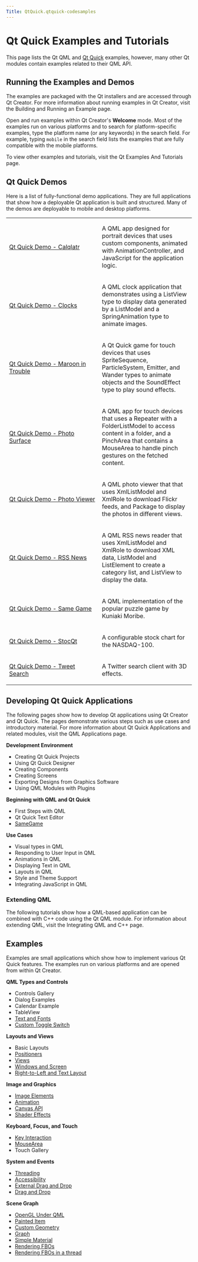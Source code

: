 ```yaml
---
Title: QtQuick.qtquick-codesamples
---
```

        
Qt Quick Examples and Tutorials
===============================

<span class="subtitle"></span>
<span id="details"></span>
This page lists the Qt QML and [Qt Quick](../QtQuick.qtquick-index.md) examples, however, many other Qt modules contain examples related to their QML API.

<span id="running-the-examples-and-demos"></span>
Running the Examples and Demos
------------------------------

The examples are packaged with the Qt installers and are accessed through Qt Creator. For more information about running examples in Qt Creator, visit the Building and Running an Example page.

Open and run examples within Qt Creator's **Welcome** mode. Most of the examples run on various platforms and to search for platform-specific examples, type the platform name (or any keywords) in the search field. For example, typing `mobile` in the search field lists the examples that are fully compatible with the mobile platforms.

To view other examples and tutorials, visit the Qt Examples And Tutorials page.

<span id="qt-quick-demos"></span>
Qt Quick Demos
--------------

Here is a list of fully-functional demo applications. They are full applications that show how a deployable Qt application is built and structured. Many of the demos are deployable to mobile and desktop platforms.

<table>
<colgroup>
<col width="50%" />
<col width="50%" />
</colgroup>
<tbody>
<tr class="odd">
<td><p><a href="https://developer.ubuntu.comapps/qml/sdk-15.04.5/QtQuick.demos-calqlatr/">Qt Quick Demo - Calqlatr</a></p></td>
<td><p>A QML app designed for portrait devices that uses custom components, animated with AnimationController, and JavaScript for the application logic.</p></td>
</tr>
<tr class="even">
<td><p><a href="https://developer.ubuntu.comapps/qml/sdk-15.04.5/QtQuick.demos-clocks/">Qt Quick Demo - Clocks</a></p></td>
<td><p>A QML clock application that demonstrates using a ListView type to display data generated by a ListModel and a SpringAnimation type to animate images.</p></td>
</tr>
<tr class="odd">
<td><p><a href="https://developer.ubuntu.comapps/qml/sdk-15.04.5/QtQuick.demos-maroon/">Qt Quick Demo - Maroon in Trouble</a></p></td>
<td><p>A Qt Quick game for touch devices that uses SpriteSequence, ParticleSystem, Emitter, and Wander types to animate objects and the SoundEffect type to play sound effects.</p></td>
</tr>
<tr class="even">
<td><p><a href="https://developer.ubuntu.comapps/qml/sdk-15.04.5/QtQuick.demos-photosurface/">Qt Quick Demo - Photo Surface</a></p></td>
<td><p>A QML app for touch devices that uses a Repeater with a FolderListModel to access content in a folder, and a PinchArea that contains a MouseArea to handle pinch gestures on the fetched content.</p></td>
</tr>
<tr class="odd">
<td><p><a href="https://developer.ubuntu.comapps/qml/sdk-15.04.5/QtQuick.demos-photoviewer/">Qt Quick Demo - Photo Viewer</a></p></td>
<td><p>A QML photo viewer that that uses XmlListModel and XmlRole to download Flickr feeds, and Package to display the photos in different views.</p></td>
</tr>
<tr class="even">
<td><p><a href="https://developer.ubuntu.comapps/qml/sdk-15.04.5/QtQuick.demos-rssnews/">Qt Quick Demo - RSS News</a></p></td>
<td><p>A QML RSS news reader that uses XmlListModel and XmlRole to download XML data, ListModel and ListElement to create a category list, and ListView to display the data.</p></td>
</tr>
<tr class="odd">
<td><p><a href="https://developer.ubuntu.comapps/qml/sdk-15.04.5/QtQuick.demos-samegame/">Qt Quick Demo - Same Game</a></p></td>
<td><p>A QML implementation of the popular puzzle game by Kuniaki Moribe.</p></td>
</tr>
<tr class="even">
<td><p><a href="https://developer.ubuntu.comapps/qml/sdk-15.04.5/QtQuick.demos-stocqt/">Qt Quick Demo - StocQt</a></p></td>
<td><p>A configurable stock chart for the NASDAQ-100.</p></td>
</tr>
<tr class="odd">
<td><p><a href="https://developer.ubuntu.comapps/qml/sdk-15.04.5/QtQuick.demos-tweetsearch/">Qt Quick Demo - Tweet Search</a></p></td>
<td><p>A Twitter search client with 3D effects.</p></td>
</tr>
</tbody>
</table>

<span id="developing-qt-quick-applications"></span>
Developing Qt Quick Applications
--------------------------------

The following pages show how to develop Qt applications using Qt Creator and Qt Quick. The pages demonstrate various steps such as use cases and introductory material. For more information about Qt Quick Applications and related modules, visit the QML Applications page.

**Development Environment**

-   Creating Qt Quick Projects
-   Using Qt Quick Designer
-   Creating Components
-   Creating Screens
-   Exporting Designs from Graphics Software
-   Using QML Modules with Plugins

**Beginning with QML and Qt Quick**

-   First Steps with QML
-   Qt Quick Text Editor
-   [SameGame](../QtQuick.qml-advtutorial.md)

**Use Cases**

-   Visual types in QML
-   Responding to User Input in QML
-   Animations in QML
-   Displaying Text in QML
-   Layouts in QML
-   Style and Theme Support
-   Integrating JavaScript in QML

<span id="extending-qml"></span>
### Extending QML

The following tutorials show how a QML-based application can be combined with C++ code using the Qt QML module. For information about extending QML, visit the Integrating QML and C++ page.

<span id="examples"></span>
Examples
--------

Examples are small applications which show how to implement various Qt Quick features. The examples run on various platforms and are opened from within Qt Creator.

**QML Types and Controls**

-   Controls Gallery
-   Dialog Examples
-   Calendar Example
-   TableView
-   [Text and Fonts](https://developer.ubuntu.comapps/qml/sdk-15.04.5/QtQuick.text/)
-   [Custom Toggle Switch](../QtQuick.qmlexampletoggleswitch.md)

**Layouts and Views**

-   Basic Layouts
-   [Positioners](https://developer.ubuntu.comapps/qml/sdk-15.04.5/QtQuick.positioners/)
-   [Views](https://developer.ubuntu.comapps/qml/sdk-15.04.5/QtQuick.views/)
-   [Windows and Screen](https://developer.ubuntu.comapps/qml/sdk-15.04.5/QtQuick.window/)
-   [Right-to-Left and Text Layout](https://developer.ubuntu.comapps/qml/sdk-15.04.5/QtQuick.righttoleft/)

**Image and Graphics**

-   [Image Elements](https://developer.ubuntu.comapps/qml/sdk-15.04.5/QtQuick.imageelements/)
-   [Animation](https://developer.ubuntu.comapps/qml/sdk-15.04.5/QtQuick.animation/)
-   [Canvas API](https://developer.ubuntu.comapps/qml/sdk-15.04.5/QtQuick.canvas/)
-   [Shader Effects](https://developer.ubuntu.comapps/qml/sdk-15.04.5/QtQuick.shadereffects/)

**Keyboard, Focus, and Touch**

-   [Key Interaction](https://developer.ubuntu.comapps/qml/sdk-15.04.5/QtQuick.keyinteraction/)
-   [MouseArea](https://developer.ubuntu.comapps/qml/sdk-15.04.5/QtQuick.mousearea/)
-   Touch Gallery

**System and Events**

-   [Threading](https://developer.ubuntu.comapps/qml/sdk-15.04.5/QtQuick.threading/)
-   [Accessibility](https://developer.ubuntu.comapps/qml/sdk-15.04.5/QtQuick.quick-accessibility/)
-   [External Drag and Drop](https://developer.ubuntu.comapps/qml/sdk-15.04.5/QtQuick.externaldraganddrop/)
-   [Drag and Drop](https://developer.ubuntu.comapps/qml/sdk-15.04.5/QtQuick.draganddrop/)

**Scene Graph**

-   [OpenGL Under QML](https://developer.ubuntu.comapps/qml/sdk-15.04.5/QtQuick.scenegraph-openglunderqml/)
-   [Painted Item](https://developer.ubuntu.comapps/qml/sdk-15.04.5/QtQuick.customitems-painteditem/)
-   [Custom Geometry](https://developer.ubuntu.comapps/qml/sdk-15.04.5/QtQuick.scenegraph-customgeometry/)
-   [Graph](https://developer.ubuntu.comapps/qml/sdk-15.04.5/QtQuick.scenegraph-graph/)
-   [Simple Material](https://developer.ubuntu.comapps/qml/sdk-15.04.5/QtQuick.scenegraph-simplematerial/)
-   [Rendering FBOs](https://developer.ubuntu.comapps/qml/sdk-15.04.5/QtQuick.scenegraph-textureinsgnode/)
-   [Rendering FBOs in a thread](https://developer.ubuntu.comapps/qml/sdk-15.04.5/QtQuick.scenegraph-textureinthread/)

